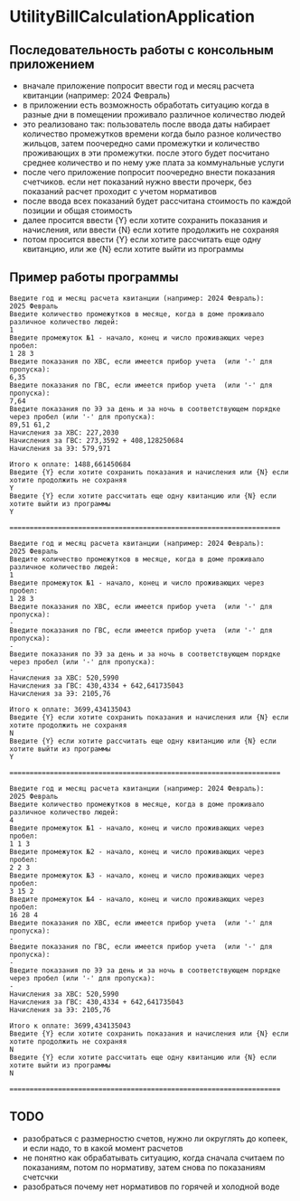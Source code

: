 # UtilityBillCalculationApplication

## Последовательность работы с консольным приложением
 - вначале приложение попросит ввести год и месяц расчета квитанции (например: 2024 Февраль)
 - в приложении есть возможность обработать ситуацию когда в разные дни в помещении проживало различное количество людей
 - это реализовано так: пользователь после ввода даты набирает количество промежутков времени когда было разное количество жильцов, затем поочередно сами промежутки и количество проживающих в эти промежутки. после этого будет посчитано среднее количество и по нему уже плата за коммунальные услуги
 - после чего приложение попросит поочередно внести показания счетчиков. если нет показаний нужно ввести прочерк, без показаний расчет проходит с учетом нормативов
 - после ввода всех показаний будет рассчитана стоимость по каждой позиции и общая стоимость
 - далее просится ввести {Y} если хотите сохранить показания и начисления, или ввести {N} если хотите продолжить не сохраняя
 - потом просится ввести {Y} если хотите рассчитать еще одну квитанцию, или же {N} если хотите выйти из программы

## Пример работы программы

```
Введите год и месяц расчета квитанции (например: 2024 Февраль):
2025 Февраль
Введите количество промежутков в месяце, когда в доме проживало различное количество людей:
1
Введите промежуток №1 - начало, конец и число проживающих через пробел:
1 28 3
Введите показания по ХВС, если имеется прибор учета  (или '-' для пропуска):
6,35
Введите показания по ГВС, если имеется прибор учета  (или '-' для пропуска):
7,64
Введите показания по ЭЭ за день и за ночь в соответствующем порядке через пробел (или '-' для пропуска):
89,51 61,2
Начисления за ХВС: 227,2030
Начисления за ГВС: 273,3592 + 408,128250684
Начисления за ЭЭ: 579,971

Итого к оплате: 1488,661450684
Введите {Y} если хотите сохранить показания и начисления или {N} если хотите продолжить не сохраняя
Y
Введите {Y} если хотите рассчитать еще одну квитанцию или {N} если хотите выйти из программы
Y

===================================================================

Введите год и месяц расчета квитанции (например: 2024 Февраль):
2025 Февраль
Введите количество промежутков в месяце, когда в доме проживало различное количество людей:
1
Введите промежуток №1 - начало, конец и число проживающих через пробел:
1 28 3
Введите показания по ХВС, если имеется прибор учета  (или '-' для пропуска):
-
Введите показания по ГВС, если имеется прибор учета  (или '-' для пропуска):
-
Введите показания по ЭЭ за день и за ночь в соответствующем порядке через пробел (или '-' для пропуска):
-
Начисления за ХВС: 520,5990
Начисления за ГВС: 430,4334 + 642,641735043
Начисления за ЭЭ: 2105,76

Итого к оплате: 3699,434135043
Введите {Y} если хотите сохранить показания и начисления или {N} если хотите продолжить не сохраняя
N
Введите {Y} если хотите рассчитать еще одну квитанцию или {N} если хотите выйти из программы
Y

===================================================================

Введите год и месяц расчета квитанции (например: 2024 Февраль):
2025 Февраль
Введите количество промежутков в месяце, когда в доме проживало различное количество людей:
4
Введите промежуток №1 - начало, конец и число проживающих через пробел:
1 1 3
Введите промежуток №2 - начало, конец и число проживающих через пробел:
2 2 3
Введите промежуток №3 - начало, конец и число проживающих через пробел:
3 15 2
Введите промежуток №4 - начало, конец и число проживающих через пробел:
16 28 4
Введите показания по ХВС, если имеется прибор учета  (или '-' для пропуска):
-
Введите показания по ГВС, если имеется прибор учета  (или '-' для пропуска):
-
Введите показания по ЭЭ за день и за ночь в соответствующем порядке через пробел (или '-' для пропуска):
-
Начисления за ХВС: 520,5990
Начисления за ГВС: 430,4334 + 642,641735043
Начисления за ЭЭ: 2105,76

Итого к оплате: 3699,434135043
Введите {Y} если хотите сохранить показания и начисления или {N} если хотите продолжить не сохраняя
N
Введите {Y} если хотите рассчитать еще одну квитанцию или {N} если хотите выйти из программы
N

===================================================================
```

## TODO
 - разобраться с размерностю счетов, нужно ли округлять до копеек, и если надо, то в какой момент расчетов
 - не понятно как обрабатывать ситуацию, когда сначала считаем по показаниям, потом по нормативу, затем снова по показаниям счетсчки
 - разобраться почему нет нормативов по горячей и холодной воде